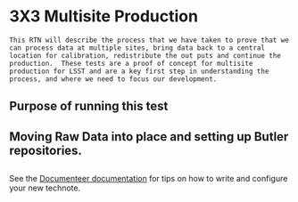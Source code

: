 # 3X3 Multisite Production

```{abstract}
This RTN will describe the process that we have taken to prove that we can process data at multiple sites, bring data back to a central location for calibration, redistribute the out puts and continue the production.  These tests are a proof of concept for multisite production for LSST and are a key first step in understanding the process, and where we need to focus our development.
```

## Purpose of running this test

## Moving Raw Data into place and setting up Butler repositories.

## 

See the [Documenteer documentation](https://documenteer.lsst.io/technotes/index.html) for tips on how to write and configure your new technote.
